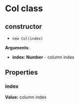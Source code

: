 # Col class

## constructor

- `new Col(index)`

**Arguments**:

- **index: Number** - column index

## Properties

### index

**Value:** column index
